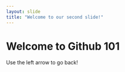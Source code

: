 ```yaml
---
layout: slide
title: "Welcome to our second slide!"
---
```

# Welcome to Github 101 
Use the left arrow to go back!
